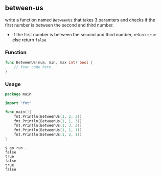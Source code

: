 ## between-us

write a function named `BetweenUs` that takes 3 paramters and checks if the first number is between the second and third number.
- If the first number is between the second and third number, return `true` else return `false`

### Function
```go
func BetweenUs(num, min, max int) bool {
    // Your code here
}
```


### Usage
```go
package main

import "fmt"

func main(){
    fmt.Println(BetweenUs(1, 2, 3))
    fmt.Println(BetweenUs(1, 1, 3))
    fmt.Println(BetweenUs(1, 3, 3))
    fmt.Println(BetweenUs(1, 1, 1))
    fmt.Println(BetweenUs(1, 2, 1))
}
```

```console
$ go run .
false
true
false
true
false
```
